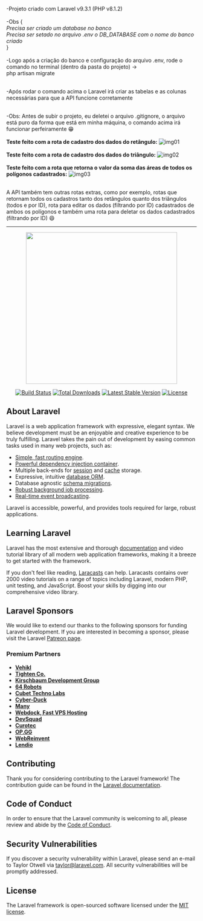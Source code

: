 -Projeto criado com Laravel v9.3.1 (PHP v8.1.2) <br/><br/>
-Obs {<br/>*Precisa ser criado um database no banco* <br/>
*Precisa ser setado no arquivo .env o DB_DATABASE com o nome do banco criado*
<br/>} <br/><br/>
-Logo após a criação do banco e configuração do arquivo .env, rode o comando no terminal (dentro da pasta do projeto) -> <br>php artisan migrate</b> <br/><br/>
 
-Após rodar o comando acima o Laravel irá criar as tabelas e as colunas necessárias para que a API funcione corretamente<br/><br/>

-Obs: Antes de subir o projeto, eu deletei o arquivo .gitignore, o arquivo está puro da forma que está em minha máquina, o comando acima irá funcionar perfeiramente 😁 
<br/><br/>
<b>Teste feito com a rota de cadastro dos dados do retângulo:</b>
![img01](https://user-images.githubusercontent.com/58890881/156864551-b082e474-28bc-4f8b-be40-40c20eb750c4.png)
<br/><br/>
<b>Teste feito com a rota de cadastro dos dados do triângulo:</b>
![img02](https://user-images.githubusercontent.com/58890881/156864554-32ec95de-a237-44a1-86ea-84879f86610c.png)
<br/><br/>
<b>Teste feito com a rota que retorna o valor da soma das áreas de todos os polígonos cadastrados:</b>
![img03](https://user-images.githubusercontent.com/58890881/156864555-35ec0af8-a35c-4fec-b399-293cf282d5d5.png)
<br/><br/>

A API também tem outras rotas extras, como por exemplo, rotas que retornam todos os cadastros tanto dos retângulos quanto dos triângulos (todos e por ID),
rota para editar os dados (filtrando por ID) cadastrados de ambos os polígonos e também uma rota para deletar os dados cadastrados (filtrando por ID) 😄

-------------------------------------------------------------------------------------------------------------------------------------------------------------------------------

<p align="center"><a href="https://laravel.com" target="_blank"><img src="https://raw.githubusercontent.com/laravel/art/master/logo-lockup/5%20SVG/2%20CMYK/1%20Full%20Color/laravel-logolockup-cmyk-red.svg" width="400"></a></p>

<p align="center">
<a href="https://travis-ci.org/laravel/framework"><img src="https://travis-ci.org/laravel/framework.svg" alt="Build Status"></a>
<a href="https://packagist.org/packages/laravel/framework"><img src="https://img.shields.io/packagist/dt/laravel/framework" alt="Total Downloads"></a>
<a href="https://packagist.org/packages/laravel/framework"><img src="https://img.shields.io/packagist/v/laravel/framework" alt="Latest Stable Version"></a>
<a href="https://packagist.org/packages/laravel/framework"><img src="https://img.shields.io/packagist/l/laravel/framework" alt="License"></a>
</p>

## About Laravel

Laravel is a web application framework with expressive, elegant syntax. We believe development must be an enjoyable and creative experience to be truly fulfilling. Laravel takes the pain out of development by easing common tasks used in many web projects, such as:

- [Simple, fast routing engine](https://laravel.com/docs/routing).
- [Powerful dependency injection container](https://laravel.com/docs/container).
- Multiple back-ends for [session](https://laravel.com/docs/session) and [cache](https://laravel.com/docs/cache) storage.
- Expressive, intuitive [database ORM](https://laravel.com/docs/eloquent).
- Database agnostic [schema migrations](https://laravel.com/docs/migrations).
- [Robust background job processing](https://laravel.com/docs/queues).
- [Real-time event broadcasting](https://laravel.com/docs/broadcasting).

Laravel is accessible, powerful, and provides tools required for large, robust applications.

## Learning Laravel

Laravel has the most extensive and thorough [documentation](https://laravel.com/docs) and video tutorial library of all modern web application frameworks, making it a breeze to get started with the framework.

If you don't feel like reading, [Laracasts](https://laracasts.com) can help. Laracasts contains over 2000 video tutorials on a range of topics including Laravel, modern PHP, unit testing, and JavaScript. Boost your skills by digging into our comprehensive video library.

## Laravel Sponsors

We would like to extend our thanks to the following sponsors for funding Laravel development. If you are interested in becoming a sponsor, please visit the Laravel [Patreon page](https://patreon.com/taylorotwell).

### Premium Partners

- **[Vehikl](https://vehikl.com/)**
- **[Tighten Co.](https://tighten.co)**
- **[Kirschbaum Development Group](https://kirschbaumdevelopment.com)**
- **[64 Robots](https://64robots.com)**
- **[Cubet Techno Labs](https://cubettech.com)**
- **[Cyber-Duck](https://cyber-duck.co.uk)**
- **[Many](https://www.many.co.uk)**
- **[Webdock, Fast VPS Hosting](https://www.webdock.io/en)**
- **[DevSquad](https://devsquad.com)**
- **[Curotec](https://www.curotec.com/services/technologies/laravel/)**
- **[OP.GG](https://op.gg)**
- **[WebReinvent](https://webreinvent.com/?utm_source=laravel&utm_medium=github&utm_campaign=patreon-sponsors)**
- **[Lendio](https://lendio.com)**

## Contributing

Thank you for considering contributing to the Laravel framework! The contribution guide can be found in the [Laravel documentation](https://laravel.com/docs/contributions).

## Code of Conduct

In order to ensure that the Laravel community is welcoming to all, please review and abide by the [Code of Conduct](https://laravel.com/docs/contributions#code-of-conduct).

## Security Vulnerabilities

If you discover a security vulnerability within Laravel, please send an e-mail to Taylor Otwell via [taylor@laravel.com](mailto:taylor@laravel.com). All security vulnerabilities will be promptly addressed.

## License

The Laravel framework is open-sourced software licensed under the [MIT license](https://opensource.org/licenses/MIT).

